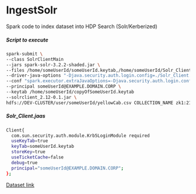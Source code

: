 # IngestSolr
Spark code to index dataset into HDP Search (Solr/Kerberized)

##### Script to execute

```sh
spark-submit \
--class SolrClientMain
--jars spark-solr-3.2.2-shaded.jar \
--files /home/someUserId/someUserId.keytab,/home/someUserId/Solr_Client.jaas \
--driver-java-options "-Djava.security.auth.login.config=./Solr_Client.jaas" \
--conf "spark.executor.extraJavaOptions=-Djava.security.auth.login.config=./Solr_Client.jaas"
--principal someUserId@EXAMPLE.DOMAIN.CORP \
--keytab /home/someUserId/copyOfSomeUserId.keytab
--solrclient_2.12-0.1.jar \
hdfs://DEV-CLUSTER/user/someUserId/yellowCab.csv COLLECTION_NAME zk1:2181,zk2:2181,zk3:2181/solr
```

##### Solr_Client.jaas
```sh
Client{
  com.sun.security.auth.module.Krb5LoginModule required
  useKeyTab=true
  keyTab=someUserId.keytab
  storeKey=true
  useTicketCache=false
  debug=true
  principal="someUserId@EXAMPLE.DOMAIN.CORP";
};
```

[Dataset link](https://github.com/lucidworks/spark-solr/blob/master/src/test/resources/test-data/nyc_yellow_taxi_sample_1k.csv)
